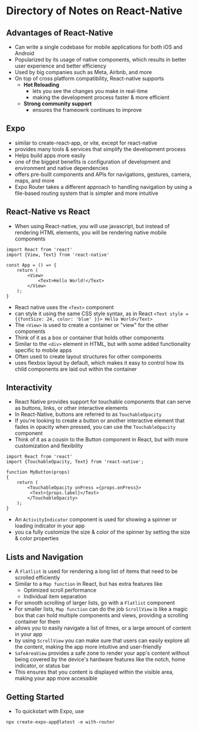 # Directory of Notes on React-Native
## Advantages of React-Native
- Can write a single codebase for mobile applications for both iOS and Android
- Popularized by its usage of native components, which results in better user experience and better efficiency
- Used by big companies such as Meta, Airbnb, and more
- On top of cross platform compatibility, React-native supports
    - **Hot Reloading**
       - lets you see the changes you make in real-time
       - making the development process faster & more efficient
    - **Strong community support**
        - ensures the frameowrk continues to improve
## Expo
- similar to create-react-app, or vite, except for react-native
- provides many tools & services that simplify the development process
- Helps build apps more easily
- one of the biggest benefits is configuration of development and environment and native dependencies
- offers pre-built components and APIs for navigations, gestures, camera, maps, and more
- Expo Router takes a different approach to handling navigation by using a file-based routing system that is simpler and more intuitive

## React-Native vs React
- When using React-native, you will use javascript, but instead of rendering HTML elements, you will be rendering native mobile components
```
import React from 'react'
import {View, Text} from 'react-native'

const App = () => {
    return (
        <View>
            <Text>Hello World!</Text>
        </View>
    );
}
``` 
- React native uses the `<Text>` component 
- can style it using the same CSS style syntax, as in React
`<Text
 style = {{fontSize: 24, color: 'blue' }}> Hello World</Text>
`
- The `<View>` is used to create a container or "view" for the other components
- Think of it as a box or container that holds other components
- Similar to the `<div>` element in HTML, but with some added functionality specific to mobile apps
- Often used to create layout structures for other components
- uses flexbox layout by default, which makes it easy to control how its child components are laid out within the container
## Interactivity
- React Native provides support for touchable components that can serve as buttons, links, or other interactive elements
- In React-Native, buttons are referred to as `TouchableOpacity`
- If you're looking to create a button or another interactive element that fades in opacity when pressed, you can use the `TouchableOpacity` component
- Think of it as a cousin to the Button component in React, but with more customization and flexibility
```
import React from 'react'
import {TouchableOpacity, Text} from 'react-native';

function MyButton(props)
{
    return (
        <TouchableOpacity onPress ={props.onPress}>
         <Text>{props.label}</Text>
        </TouchableOpacity>
    );
}
```

- An `ActivityIndicator` component is used for showing a spinner or loading indicator in your app
- you ca fully customize the size & color of the spinner by setting the size & color properties

## Lists and Navigation
- A `Flatlist` is used for rendering a long list of items that need to be scrolled efficiently
- Similar to a `Map function` in React, but has extra features like
    - Optimized scroll performance
    - Individual item separation
- For smooth scrolling of larger lists, go with a `Flatlist` component
- For smaller lists, `Map function` can do the job
`ScrollView` is like a magic box that can hold multiple components and views, providing a scrolling container for them
- allows you to easily navigate a list of itmes, or a large amount of content in your app
- by using `ScrollView` you can make sure that users can easily explore all the content, making the app more intuitive and user-friendly
- `SafeAreaView` provides a safe zone to render your app's content without being covered by the device's hardware features like the notch, home indicator, or status bar
- This ensures that you content is displayed within the visible area, making your app more accessible

## Getting Started
- To quickstart with Expo, use

`npx create-expo-app@latest -e with-router`